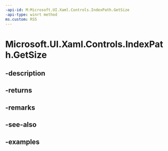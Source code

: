 ```yaml
---
-api-id: M:Microsoft.UI.Xaml.Controls.IndexPath.GetSize
-api-type: winrt method
ms.custom: RS5
---
```


<!-- Method syntax.
public int IndexPath.GetSize()
-->

# Microsoft.UI.Xaml.Controls.IndexPath.GetSize

## -description

## -returns

## -remarks

## -see-also

## -examples

